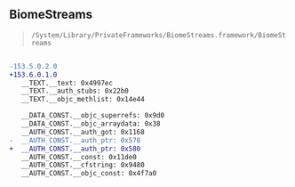 ## BiomeStreams

> `/System/Library/PrivateFrameworks/BiomeStreams.framework/BiomeStreams`

```diff

-153.5.0.2.0
+153.6.0.1.0
   __TEXT.__text: 0x4997ec
   __TEXT.__auth_stubs: 0x22b0
   __TEXT.__objc_methlist: 0x14e44

   __DATA_CONST.__objc_superrefs: 0x9d0
   __DATA_CONST.__objc_arraydata: 0x38
   __AUTH_CONST.__auth_got: 0x1168
-  __AUTH_CONST.__auth_ptr: 0x578
+  __AUTH_CONST.__auth_ptr: 0x580
   __AUTH_CONST.__const: 0x11de0
   __AUTH_CONST.__cfstring: 0x9480
   __AUTH_CONST.__objc_const: 0x4f7a0

```
